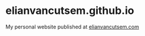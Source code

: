 # elianvancutsem.github.io

My personal website published at [elianvancutsem.com](<https://www.elianvancutsem.com>)
